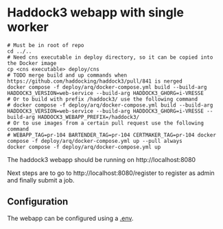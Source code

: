 # Haddock3 webapp with single worker

```shell
# Must be in root of repo
cd ../..
# Need cns executable in deploy directory, so it can be copied into the Docker image
cp <cns executable> deploy/cns
# TODO merge build and up commands when https://github.com/haddocking/haddock3/pull/841 is nerged
docker compose -f deploy/arq/docker-compose.yml build --build-arg HADDOCK3_VERSION=web-service --build-arg HADDOCK3_GHORG=i-VRESSE
# Or to build with prefix /haddock3/ use the following command
# docker compose -f deploy/arq/docker-compose.yml build --build-arg HADDOCK3_VERSION=web-service --build-arg HADDOCK3_GHORG=i-VRESSE --build-arg HADDOCK3_WEBAPP_PREFIX=/haddock3/
# Or to use images from a certain pull request use the following command
# WEBAPP_TAG=pr-104 BARTENDER_TAG=pr-104 CERTMAKER_TAG=pr-104 docker compose -f deploy/arq/docker-compose.yml up --pull always
docker compose -f deploy/arq/docker-compose.yml up
```

The haddock3 webapp should be running on http://localhost:8080

Next steps are to go to http://localhost:8080/register to register as admin and finally submit a job.

## Configuration

The webapp can be configured using a [.env](.env).
